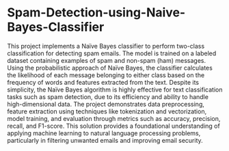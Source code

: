 # Spam-Detection-using-Naive-Bayes-Classifier
This project implements a Naïve Bayes classifier to perform two-class classification for detecting spam emails. The model is trained on a labeled dataset containing examples of spam and non-spam (ham) messages. Using the probabilistic approach of Naïve Bayes, the classifier calculates the likelihood of each message belonging to either class based on the frequency of words and features extracted from the text. Despite its simplicity, the Naïve Bayes algorithm is highly effective for text classification tasks such as spam detection, due to its efficiency and ability to handle high-dimensional data. The project demonstrates data preprocessing, feature extraction using techniques like tokenization and vectorization, model training, and evaluation through metrics such as accuracy, precision, recall, and F1-score. This solution provides a foundational understanding of applying machine learning to natural language processing problems, particularly in filtering unwanted emails and improving email security.
